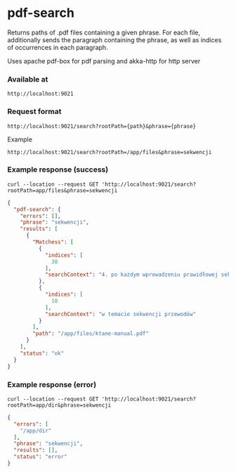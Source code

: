 # pdf-search

Returns paths of .pdf files containing a given phrase.
For each file, additionally sends the paragraph containing the phrase,
as well as indices of occurrences in each paragraph.

Uses apache pdf-box for pdf parsing and akka-http for http server

### Available at

`http://localhost:9021`

### Request format

`http://localhost:9021/search?rootPath={path}&phrase={phrase}`

Example

`http://localhost:9021/search?rootPath=/app/files&phrase=sekwencji`

### Example response (success)

`curl --location --request GET 'http://localhost:9021/search?rootPath=app/files&phrase=sekwencji`

```json
{
  "pdf-search": {
    "errors": [],
    "phrase": "sekwencji",
    "results": [
      {
        "Matchess": [
          {
            "indices": [
              38
            ],
            "searchContext": "4. po każdym wprowadzeniu prawidłowej sekwencji będzie się ona wydłużać, aż do"
          },
          {
            "indices": [
              10
            ],
            "searchContext": "w temacie sekwencji przewodów"
          }
        ],
        "path": "/app/files/ktane-manual.pdf"
      }
    ],
    "status": "ok"
  }
}
```

### Example response (error)

`curl --location --request GET 'http://localhost:9021/search?rootPath=app/dir&phrase=sekwencji`

```json
{
  "errors": [
    "/app/dir"
  ],
  "phrase": "sekwencji",
  "results": [],
  "status": "error"
}
```
